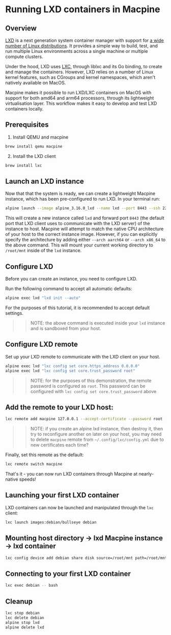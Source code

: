 # Running LXD containers in Macpine

## Overview

[LXD](https://linuxcontainers.org/lxd/introduction/) is a next generation system container manager with support for [a wide number of Linux distributions](https://uk.lxd.images.canonical.com). It provides a simple way to build, test, and run multiple Linux environments across a single machine or multiple compute clusters.

Under the hood, LXD uses [LXC](https://linuxcontainers.org/lxc/introduction/), through liblxc and its Go binding, to create and manage the containers. However, LXD relies on a number of Linux kernel features, such as CGroups and kernel namespaces, which aren't natively available on MacOS.

Macpine makes it possible to run LXD/LXC containers on MacOS with support for both amd64 and arm64 processors, through its lightweight virtualisation layer. This workflow makes it easy to develop and test LXD containers locally.

## Prerequisites

1. Install QEMU and macpine

```bash
brew install qemu macpine
```

2. Install the LXD client

```bash
brew install lxc
```

## Launch an LXD instance

Now that that the system is ready, we can create a lightweight Macpine instance, which has been pre-configured to run LXD. In your terminal run:

```bash
alpine launch --image alpine_3.16.0_lxd --name lxd --port 8443 --ssh 2222 --mount $(pwd)
```

This will create a new instance called `lxd` and forward port `8443` (the default port that LXD client uses to communicate with the LXD server) of the instance to host. Macpine will attempt to match the native CPU architecture of your host to the correct instance image. However, if you can explicitly specify the architecture by adding either `--arch aarch64` or `--arch x86_64` to the above command. This will mount your current working directory to `/root/mnt` inside of the `lxd` instance.

## Configure LXD

Before you can create an instance, you need to configure LXD.

Run the following command to accept all automatic defaults:

```bash
alpine exec lxd "lxd init --auto"
```

For the purposes of this tutorial, it is recommended to accept default settings.

>> NOTE: the above command is executed inside your `lxd` instance and is sandboxed from your host.

## Configure LXD remote

Set up your LXD remote to communicate with the LXD client on your host.

```bash
alpine exec lxd "lxc config set core.https_address 0.0.0.0"
alpine exec lxd "lxc config set core.trust_password root"
```

>> NOTE: for the purposes of this demonstration, the remote password is configured as `root`. This password can be configured with `lxc config set core.trust_password` above

## Add the remote to your LXD host:

```bash
lxc remote add macpine 127.0.0.1 --accept-certificate --password root
```

>> NOTE: if you create an alpine lxd instance, then destroy it, then try to reconfigure another on later on your host, you may need to delete `macpine` remote from `~/.config/lxc/config.yml` due to new certificates each time?

Finally, set this remote as the default:

```bash
lxc remote switch macpine
```

That's it - you can now run LXD containers through Macpine at nearly-native speeds!

## Launching your first LXD container

LXD containers can now be launched and manipulated through the `lxc` client:

```bash
lxc launch images:debian/bullseye debian
```

## Mounting host directory -> lxd Macpine instance -> lxd container

```bash
lxc config device add debian share disk source=/root/mnt path=/root/mnt
```

## Connecting to your first LXD container

```bash
lxc exec debian -- bash
```

## Cleanup

```bash
lxc stop debian
lxc delete debian
alpine stop lxd
alpine delete lxd
```
